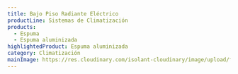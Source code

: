 ```yaml
---
title: Bajo Piso Radiante Eléctrico
productLine: Sistemas de Climatización
products:
  - Espuma
  - Espuma aluminizada
highlightedProduct: Espuma aluminizada
category: Climatización
mainImage: https://res.cloudinary.com/isolant-cloudinary/image/upload/f_auto,q_auto:good/website-2021/solutions/isolant-aislantes-soluciones-climatizacion-encabezado.jpg
---
```

